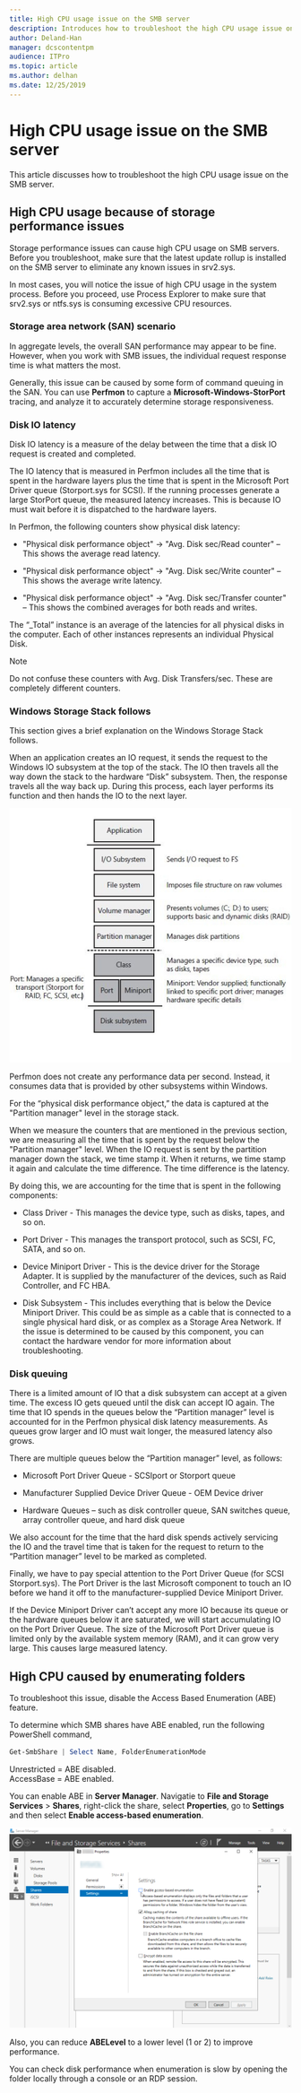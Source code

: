```yaml
---
title: High CPU usage issue on the SMB server
description: Introduces how to troubleshoot the high CPU usage issue on the SMB server.
author: Deland-Han
manager: dcscontentpm
audience: ITPro
ms.topic: article
ms.author: delhan
ms.date: 12/25/2019
---
```


# High CPU usage issue on the SMB server

This article discusses how to troubleshoot the high CPU usage issue on the SMB server.

## High CPU usage because of storage performance issues

Storage performance issues can cause high CPU usage on SMB servers. Before you troubleshoot, make sure that the latest update rollup is installed on the SMB server to eliminate any known issues in srv2.sys.

In most cases, you will notice the issue of high CPU usage in the system process. Before you proceed, use Process Explorer to make sure that srv2.sys or ntfs.sys is consuming excessive CPU resources.

### Storage area network (SAN) scenario

In aggregate levels, the overall SAN performance may appear to be fine. However, when you work with SMB issues, the individual request response time is what matters the most.

Generally, this issue can be caused by some form of command queuing in the SAN. You can use **Perfmon** to capture a **Microsoft-Windows-StorPort** tracing, and analyze it to accurately determine storage responsiveness.

### Disk IO latency

Disk IO latency is a measure of the delay between the time that a disk IO request is created and completed.

The IO latency that is measured in Perfmon includes all the time that is spent in the hardware layers plus the time that is spent in the Microsoft Port Driver queue (Storport.sys for SCSI). If the running processes generate a large StorPort queue, the measured latency increases. This is because IO must wait before it is dispatched to the hardware layers.

In Perfmon, the following counters show physical disk latency:

- "Physical disk performance object" -\> "Avg. Disk sec/Read counter" – This shows the average read latency.

- "Physical disk performance object" -\> "Avg. Disk sec/Write counter" – This shows the average write latency.

- "Physical disk performance object" -\> "Avg. Disk sec/Transfer     counter" – This shows the combined averages for both reads and     writes.

The “\_Total” instance is an average of the latencies for all physical disks in the computer. Each of other instances represents an individual Physical Disk.

> [!NOTE]
> Do not confuse these counters with Avg. Disk Transfers/sec. These are completely different counters.

### Windows Storage Stack follows

This section gives a brief explanation on the Windows Storage Stack follows.

When an application creates an IO request, it sends the request to the Windows IO subsystem at the top of the stack. The IO then travels all the way down the stack to the hardware “Disk” subsystem. Then, the response travels all the way back up. During this process, each layer performs its function and then hands the IO to the next layer.

![Stack flow](media/high-cpu-usage-issue-on-smb-server-1.png)

Perfmon does not create any performance data per second. Instead, it consumes data that is provided by other subsystems within Windows.

For the “physical disk performance object,” the data is captured at the "Partition manager" level in the storage stack.

When we measure the counters that are mentioned in the previous section, we are measuring all the time that is spent by the request below the "Partition manager" level. When the IO request is sent by the partition manager down the stack, we time stamp it. When it returns, we time stamp it again and calculate the time difference. The time difference is the latency.

By doing this, we are accounting for the time that is spent in the
following components:

- Class Driver - This manages the device type, such as disks, tapes, and so on.

- Port Driver - This manages the transport protocol, such as SCSI, FC, SATA, and so on.

- Device Miniport Driver - This is the device driver for the Storage Adapter. It is supplied by the manufacturer of the devices, such as Raid Controller, and FC HBA.

- Disk Subsystem - This includes everything that is below the Device Miniport Driver. This could be as simple as a cable that is connected to a single physical hard disk, or as complex as a Storage Area Network. If the issue is determined to be caused by this component, you can contact the hardware vendor for more information about troubleshooting.

### Disk queuing

There is a limited amount of IO that a disk subsystem can accept at a given time. The excess IO gets queued until the disk can accept IO again. The time that IO spends in the queues below the “Partition manager” level is accounted for in the Perfmon physical disk latency measurements. As queues grow larger and IO must wait longer, the measured latency also grows.

There are multiple queues below the “Partition manager” level, as
follows:

- Microsoft Port Driver Queue - SCSIport or Storport queue

- Manufacturer Supplied Device Driver Queue - OEM Device driver

- Hardware Queues – such as disk controller queue, SAN switches queue, array controller queue, and hard disk queue

We also account for the time that the hard disk spends actively servicing the IO and the travel time that is taken for the request to return to the “Partition manager” level to be marked as completed.

Finally, we have to pay special attention to the Port Driver Queue (for SCSI Storport.sys). The Port Driver is the last Microsoft component to touch an IO before we hand it off to the manufacturer-supplied Device Miniport Driver.

If the Device Miniport Driver can’t accept any more IO because its queue or the hardware queues below it are saturated, we will start accumulating IO on the Port Driver Queue. The size of the Microsoft Port Driver queue is limited only by the available system memory (RAM), and it can grow very large. This causes large measured latency.

## High CPU caused by enumerating folders 

To troubleshoot this issue, disable the Access Based Enumeration (ABE) feature.

To determine which SMB shares have ABE enabled, run the following PowerShell command,

```PowerShell
Get-SmbShare | Select Name, FolderEnumerationMode
```

Unrestricted = ABE disabled. <br />
AccessBase = ABE enabled.


You can enable ABE in **Server Manager**. Navigatie to **File and Storage Services** > **Shares**, right-click the share, select **Properties**, go to **Settings** and then select **Enable access-based enumeration**.

![UI options](media/high-cpu-usage-issue-on-smb-server-2.png)

Also, you can reduce **ABELevel** to a lower level (1 or 2) to improve performance.

You can check disk performance when enumeration is slow by opening the folder locally through a console or an RDP session.
